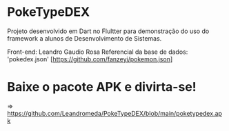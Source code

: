 # PokeTypeDEX

Projeto desenvolvido em Dart no Flultter para demonstração do uso do framework a alunos de Desenvolvimento de Sistemas.

Front-end: Leandro Gaudio Rosa
Referencial da base de dados: 'pokedex.json' [https://github.com/fanzeyi/pokemon.json]

# Baixe o pacote APK e divirta-se!

=> https://github.com/Leandromeda/PokeTypeDEX/blob/main/poketypedex.apk

